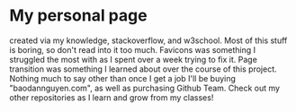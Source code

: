 # My personal page
created via my knowledge, stackoverflow, and w3school. Most of this stuff is boring, so don't read into it too much. Favicons was something I struggled the most with as I spent over a week trying to fix it. Page transition was something I learned about over the course of this project. Nothing much to say other than once I get a job I'll be buying "baodannguyen.com", as well as purchasing Github Team. Check out my other repositories as I learn and grow from my classes!
